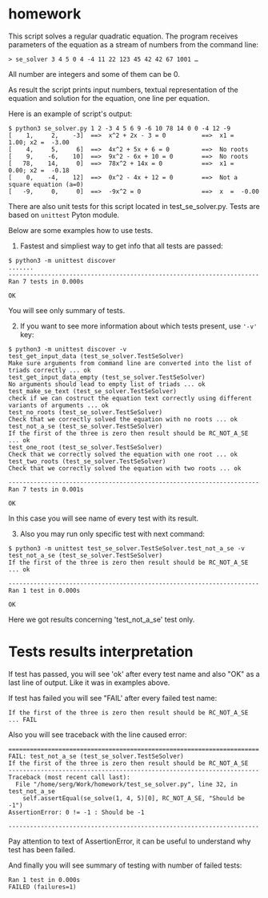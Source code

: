 # homework
This script solves a regular quadratic equation. 
The program receives parameters of the equation as a stream of numbers from the command line:

```
> se_solver 3 4 5 0 4 -4 11 22 123 45 42 42 67 1001 …
```

All number are integers and some of them can be 0. 

As result the script prints input numbers, textual representation of the equation and solution for the equation, 
one line per equation.

Here is an example of script's output:

```
$ python3 se_solver.py 1 2 -3 4 5 6 9 -6 10 78 14 0 0 -4 12 -9
[    1,     2,    -3]  ==>  x^2 + 2x - 3 = 0          ==>  x1 =   1.00; x2 =  -3.00
[    4,     5,     6]  ==>  4x^2 + 5x + 6 = 0         ==>  No roots
[    9,    -6,    10]  ==>  9x^2 - 6x + 10 = 0        ==>  No roots
[   78,    14,     0]  ==>  78x^2 + 14x = 0           ==>  x1 =   0.00; x2 =  -0.18
[    0,    -4,    12]  ==>  0x^2 - 4x + 12 = 0        ==>  Not a square equation (a=0)
[   -9,     0,     0]  ==>  -9x^2 = 0                 ==>  x  =  -0.00
```

There are also unit tests for this script located in test_se_solver.py. Tests are based on ```unittest``` Pyton module.

Below are some examples how to use tests.

1. Fastest and simpliest way to get info that all tests are passed:
```
$ python3 -m unittest discover
.......
----------------------------------------------------------------------
Ran 7 tests in 0.000s

OK
```
You will see only summary of tests.

2. If you want to see more information about which tests present, use ```'-v'``` key:

```
$ python3 -m unittest discover -v
test_get_input_data (test_se_solver.TestSeSolver)
Make sure arguments from command line are converted into the list of triads correctly ... ok
test_get_input_data_empty (test_se_solver.TestSeSolver)
No arguments should lead to empty list of triads ... ok
test_make_se_text (test_se_solver.TestSeSolver)
check if we can costruct the equation text correctly using different variants of arguments ... ok
test_no_roots (test_se_solver.TestSeSolver)
Check that we correctly solved the equation with no roots ... ok
test_not_a_se (test_se_solver.TestSeSolver)
If the first of the three is zero then result should be RC_NOT_A_SE ... ok
test_one_root (test_se_solver.TestSeSolver)
Check that we correctly solved the equation with one root ... ok
test_two_roots (test_se_solver.TestSeSolver)
Check that we correctly solved the equation with two roots ... ok

----------------------------------------------------------------------
Ran 7 tests in 0.001s

OK
```
In this case you will see name of every test with its result.

3. Also you may run only specific test with next command:

```
$ python3 -m unittest test_se_solver.TestSeSolver.test_not_a_se -v 
test_not_a_se (test_se_solver.TestSeSolver)
If the first of the three is zero then result should be RC_NOT_A_SE ... ok

----------------------------------------------------------------------
Ran 1 test in 0.000s

OK
```
Here we got results concerning 'test_not_a_se' test only.

# Tests results interpretation

If test has passed, you will see 'ok' after every test name and also "OK" as a last line of output.
Like it was in examples above.

If test has failed you will see "FAIL' after every failed test name:

```
If the first of the three is zero then result should be RC_NOT_A_SE ... FAIL
```

Also you will see traceback with the line caused error:

```
======================================================================
FAIL: test_not_a_se (test_se_solver.TestSeSolver)
If the first of the three is zero then result should be RC_NOT_A_SE
----------------------------------------------------------------------
Traceback (most recent call last):
  File "/home/serg/Work/homework/test_se_solver.py", line 32, in test_not_a_se
    self.assertEqual(se_solve(1, 4, 5)[0], RC_NOT_A_SE, "Should be -1")
AssertionError: 0 != -1 : Should be -1

----------------------------------------------------------------------
```
Pay attention to text of AssertionError, it can be useful to understand why test has been failed.

And finally you will see summary of testing with number of failed tests:

```
Ran 1 test in 0.000s
FAILED (failures=1)
```
